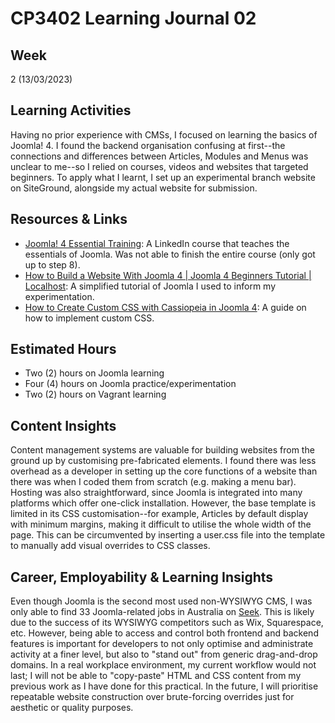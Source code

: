 # CP3402 Learning Journal 02

## Week
2 (13/03/2023)

## Learning Activities

Having no prior experience with CMSs, I focused on learning the basics of Joomla! 4. I found the backend organisation confusing at first--the connections and differences between Articles, Modules and Menus was unclear to me--so I relied on courses, videos and websites that targeted beginners. To apply what I learnt, I set up an experimental branch website on SiteGround, alongside my actual website for submission.

## Resources & Links

* [Joomla! 4 Essential Training](https://www.linkedin.com/learning/joomla-4-essential-training): A LinkedIn course that teaches the essentials of Joomla. Was not able to finish the entire course (only got up to step 8).
* [How to Build a Website With Joomla 4 | Joomla 4 Beginners Tutorial | Localhost](https://www.youtube.com/watch?v=h5VZwTLdgdM): A simplified tutorial of Joomla I used to inform my experimentation.
* [How to Create Custom CSS with Cassiopeia in Joomla 4](https://ltheme.com/create-custom-css-with-cassiopeia/): A guide on how to implement custom CSS.

## Estimated Hours

* Two (2) hours on Joomla learning
* Four (4) hours on Joomla practice/experimentation
* Two (2) hours on Vagrant learning

## Content Insights

Content management systems are valuable for building websites from the ground up by customising pre-fabricated elements. I found there was less overhead as a developer in setting up the core functions of a website than there was when I coded them from scratch (e.g. making a menu bar). Hosting was also straightforward, since Joomla is integrated into many platforms which offer one-click installation. However, the base template is limited in its CSS customisation--for example, Articles by default display with minimum margins, making it difficult to utilise the whole width of the page. This can be circumvented by inserting a user.css file into the template to manually add visual overrides to CSS classes.

## Career, Employability & Learning Insights

Even though Joomla is the second most used non-WYSIWYG CMS, I was only able to find 33 Joomla-related jobs in Australia on [Seek](https://www.seek.com.au/joomla-jobs). This is likely due to the success of its WYSIWYG competitors such as Wix, Squarespace, etc. However, being able to access and control both frontend and backend features is important for developers to not only optimise and administrate activity at a finer level, but also to "stand out" from generic drag-and-drop domains. In a real workplace environment, my current workflow would not last; I will not be able to "copy-paste" HTML and CSS content from my previous work as I have done for this practical. In the future, I will prioritise repeatable website construction over brute-forcing overrides just for aesthetic or quality purposes.
